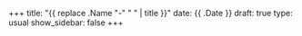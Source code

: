 +++
title: "{{ replace .Name "-" " " | title }}"
date: {{ .Date }}
draft: true
type: usual
show_sidebar: false
+++
